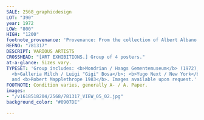 ```yaml
---
SALE: 2568_graphicdesign
LOT: "390"
year: 1972
LOW: "800"
HIGH: "1200"
footnote_provenance: 'Provenance: From the collection of Albert Albano.'
REFNO: "781317"
DESCRIPT: VARIOUS ARTISTS
CROSSHEAD: "[ART EXHIBITIONS.] Group of 4 posters."
at-a-glance: Sizes vary.
TYPESET: 'Group includes: <b>Mondrian / Haags Gementemuseum</b> (1972), by Schuitema;
  <b>Galleria Milch / Luigi "Gigi" Bosa</b>; <b>Yugo Next / New York</b> (circa 1997);
  and <b>Robert Mapplethrope 1983</b>. Images available upon request.'
FOOTNOTE: Condition varies, generally A- / A. Paper.
images:
- "/v1618518204/2568/781317_VIEW_05_02.jpg"
background_color: "#0907DE"

---
```

